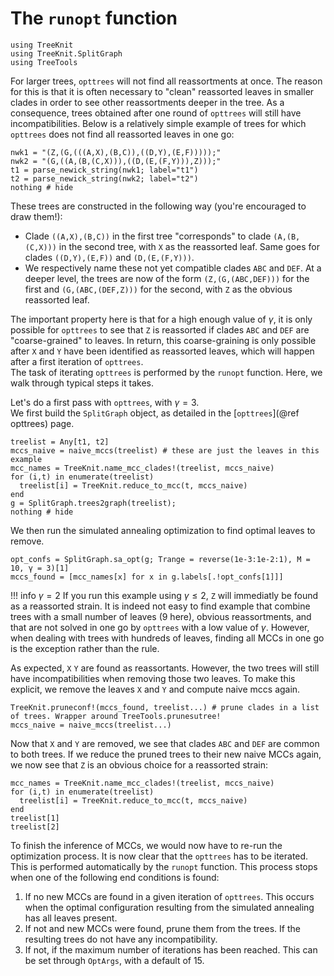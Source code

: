 # The `runopt` function

```@setup runopt
using TreeKnit
using TreeKnit.SplitGraph
using TreeTools
```

For larger trees, `opttrees` will not find all reassortments at once. 
  The reason for this is that it is often necessary to "clean" reassorted leaves in smaller clades in order to see other reassortments deeper in the tree. 
  As a consequence, trees obtained after one round of `opttrees` will still have incompatibilities. 
Below is a relatively simple example of trees for which `opttrees` does not find all reassorted leaves in one go: 

```@example runopt
nwk1 = "(Z,(G,(((A,X),(B,C)),((D,Y),(E,F)))));"
nwk2 = "(G,((A,(B,(C,X))),((D,(E,(F,Y))),Z)));"
t1 = parse_newick_string(nwk1; label="t1")
t2 = parse_newick_string(nwk2; label="t2")
nothing # hide
```

These trees are constructed in the following way (you're encouraged to draw them!): 
- Clade `((A,X),(B,C))` in the first tree "corresponds" to clade `(A,(B,(C,X)))` in the second tree, with `X` as the reassorted leaf. 
  Same goes for clades `((D,Y),(E,F))` and `(D,(E,(F,Y)))`. 
- We respectively name these not yet compatible clades `ABC` and `DEF`. At a deeper level, the trees are now of the form `(Z,(G,(ABC,DEF)))` for the first and `(G,(ABC,(DEF,Z)))` for the second, with `Z` as the obvious reassorted leaf. 

The important property here is that for a high enough value of $\gamma$, it is only possible for `opttrees` to see that `Z` is reassorted if clades `ABC` and `DEF` are "coarse-grained" to leaves. 
  In return, this coarse-graining is only possible after `X` and `Y` have been identified as reassorted leaves, which will happen after a first iteration of `opttrees`.  
  The task of iterating `opttrees` is performed by the `runopt` function. 
  Here, we walk through typical steps it takes.


Let's do a first pass with `opttrees`, with $\gamma=3$.  
  We first build the `SplitGraph` object, as detailed in the [`opttrees`](@ref opttrees) page. 

```@example runopt
treelist = Any[t1, t2]
mccs_naive = naive_mccs(treelist) # these are just the leaves in this example
mcc_names = TreeKnit.name_mcc_clades!(treelist, mccs_naive)
for (i,t) in enumerate(treelist)
  treelist[i] = TreeKnit.reduce_to_mcc(t, mccs_naive)
end
g = SplitGraph.trees2graph(treelist);
nothing # hide
```

We then run the simulated annealing optimization to find optimal leaves to remove. 

```@example runopt
opt_confs = SplitGraph.sa_opt(g; Trange = reverse(1e-3:1e-2:1), M = 10, γ = 3)[1]
mccs_found = [mcc_names[x] for x in g.labels[.!opt_confs[1]]]
```

!!! info $\gamma = 2$
    If you run this example using $\gamma \leq 2$, `Z` will immediatly be found as a reassorted strain. 
    It is indeed not easy to find example that combine trees with a small number of leaves (9 here), obvious reassortments, and that are not solved in one go by `opttrees` with a low value of $\gamma$. 
    However, when dealing with trees with hundreds of leaves, finding all MCCs in one go is the exception rather than the rule. 


As expected, `X` `Y` are found as reassortants. 
  However, the two trees will still have incompatibilities when removing those two leaves. 
  To make this explicit, we remove the leaves `X` and `Y` and compute naive mccs again. 

```@example runopt
TreeKnit.pruneconf!(mccs_found, treelist...) # prune clades in a list of trees. Wrapper around TreeTools.prunesutree!
mccs_naive = naive_mccs(treelist...)
```

Now that `X` and `Y` are removed, we see that clades `ABC` and `DEF` are common to both trees. 
  If we reduce the pruned trees to their new naive MCCs again, we now see that `Z` is an obvious choice for a reassorted strain: 

```@repl runopt
mcc_names = TreeKnit.name_mcc_clades!(treelist, mccs_naive)
for (i,t) in enumerate(treelist)
  treelist[i] = TreeKnit.reduce_to_mcc(t, mccs_naive)
end
treelist[1]
treelist[2]
``` 

To finish the inference of MCCs, we would now have to re-run the optimization process. 
  It is now clear that the `opttrees` has to be iterated. 
  This is performed automatically by the `runopt` function. 
  This process stops when one of the following end conditions is found: 

1. If no new MCCs are found in a given iteration of `opttrees`. 
   This occurs when the optimal configuration resulting from the simulated annealing has all leaves present. 
2. If not and new MCCs were found, prune them from the trees. 
   If the resulting trees do not have any incompatibility.
3. If not, if the maximum number of iterations has been reached. 
   This can be set through `OptArgs`, with a default of 15. 

 